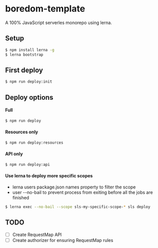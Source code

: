 # boredom-template

A 100% JavaScript serverles monorepo using lerna.

## Setup
```bash
$ npm install lerna -g
$ lerna bootstrap
```

## First deploy
```bash
$ npm run deploy:init
```

## Deploy options
#### Full
```bash
$ npm run deploy
```
#### Resources only
```bash
$ npm run deploy:resources
```
#### API only
```bash
$ npm run deploy:api
```
#### Use lerna to deploy more specific scopes
* lerna users package.json names property to filter the scope
* user --no-bail to prevent process from exiting before all the jobs are finished
```bash
$ lerna exec --no-bail --scope sls-my-specific-scope-* sls deploy
```

## TODO
- [ ] Create RequestMap API
- [ ] Create authorizer for ensuring RequestMap rules
